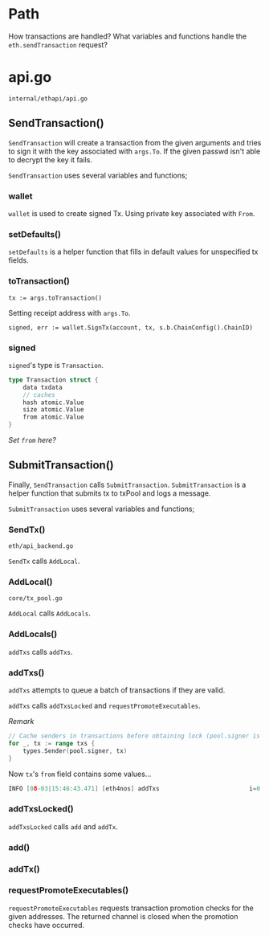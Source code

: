 # Path

How transactions are handled? What variables and functions handle the `eth.sendTransaction` request?

# api.go

`internal/ethapi/api.go`

## SendTransaction()

`SendTransaction` will create a transaction from the given arguments and tries to sign it with the key associated with `args.To`.
If the given passwd isn't able to decrypt the key it fails.

`SendTransaction` uses several variables and functions;

### wallet

`wallet` is used to create signed Tx. Using private key associated with `From`.

<!--
### signTransaction()

`signed, err := s.signTransaction(ctx, &args, passwd)`

`signTransction` calls `setDefaults` and `toTranscation`.
-->

### setDefaults()

`setDefaults` is a helper function that fills in default values for unspecified tx fields.

### toTransaction()

`tx := args.toTransaction()`

Setting receipt address with `args.To`.

`signed, err := wallet.SignTx(account, tx, s.b.ChainConfig().ChainID)`

### signed

`signed`'s type is `Transaction`.

```go
type Transaction struct {
	data txdata
	// caches
	hash atomic.Value
	size atomic.Value
	from atomic.Value
}
```

*Set `from` here?*

## SubmitTransaction()

Finally, `SendTransaction` calls `SubmitTransaction`. `SubmitTransaction` is a helper function that submits tx to txPool and logs a message.

`SubmitTransaction` uses several variables and functions;

### SendTx()

`eth/api_backend.go`

`SendTx` calls `AddLocal`.

### AddLocal()

`core/tx_pool.go`

`AddLocal` calls `AddLocals`.

### AddLocals()

`addTxs` calls `addTxs`.

### addTxs()

`addTxs` attempts to queue a batch of transactions if they are valid.

`addTxs` calls `addTxsLocked` and `requestPromoteExecutables`.

*Remark*

```go
// Cache senders in transactions before obtaining lock (pool.signer is immutable)
for _, tx := range txs {
	types.Sender(pool.signer, tx)
}
```

Now `tx`'s `from` field contains some values...

```go
INFO [08-03|15:46:43.471] [eth4nos] addTxs                         i=0 tx="&{data:{AccountNonce:0 Price:0xc46b77e860 GasLimit:21000 Recipient:0xc46b6bddc0 Amount:0xc46b77e840 Payload:[] V:0xc46b77ea00 R:0xc46b77e9a0 S:0xc46b77e9c0 Hash:<nil>} hash:{noCopy:{} v:<nil>} size:{noCopy:{} v:<nil>} from:{noCopy:{} v:{signer:{chainId:0xc420556660 chainIdMul:0xc4203de7e0} from:[196 66 45 28 24 233 234 216 169 187 152 235 13 139 185 219 223 40 17 215]}}}"
```

### addTxsLocked()

`addTxsLocked` calls `add` and `addTx`.

### add()

### addTx()

### requestPromoteExecutables()

`requestPromoteExecutables` requests transaction promotion checks for the given addresses. The returned channel is closed when the promotion checks have occurred.
